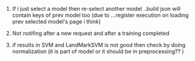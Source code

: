<!-- File to write any issue you notice, that can be dealt furthur -->

1. If i just select a model then re-select another model ..build json will contain keys of prev model too (due to ...register execution on loading prev selected model's page i think)

2. Not notifing after a new request and after a training completed

3. if results in SVM and LandMarkSVM is not good then check by doing normalization (it is part of model or it should be in preprocessing?? )
